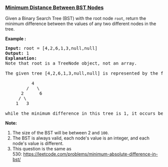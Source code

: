 ### [Minimum Distance Between BST Nodes](https://leetcode.com/problems/minimum-distance-between-bst-nodes)

<p>Given a Binary Search Tree (BST) with the root node <code>root</code>, return&nbsp;the minimum difference between the values of any two different nodes in the tree.</p>

<p><strong>Example :</strong></p>

<pre>
<strong>Input:</strong> root = [4,2,6,1,3,null,null]
<strong>Output:</strong> 1
<strong>Explanation:</strong>
Note that root is a TreeNode object, not an array.

The given tree [4,2,6,1,3,null,null] is represented by the following diagram:

          4
        /   \
      2      6
     / \    
    1   3  

while the minimum difference in this tree is 1, it occurs between node 1 and node 2, also between node 3 and node 2.
</pre>

<p><strong>Note:</strong></p>

<ol>
	<li>The size of the BST will be between 2 and&nbsp;<code>100</code>.</li>
	<li>The BST is always valid, each node&#39;s value is an integer, and each node&#39;s value is different.</li>
	<li>This question is the same as 530:&nbsp;<a href="https://leetcode.com/problems/minimum-absolute-difference-in-bst/">https://leetcode.com/problems/minimum-absolute-difference-in-bst/</a></li>
</ol>
